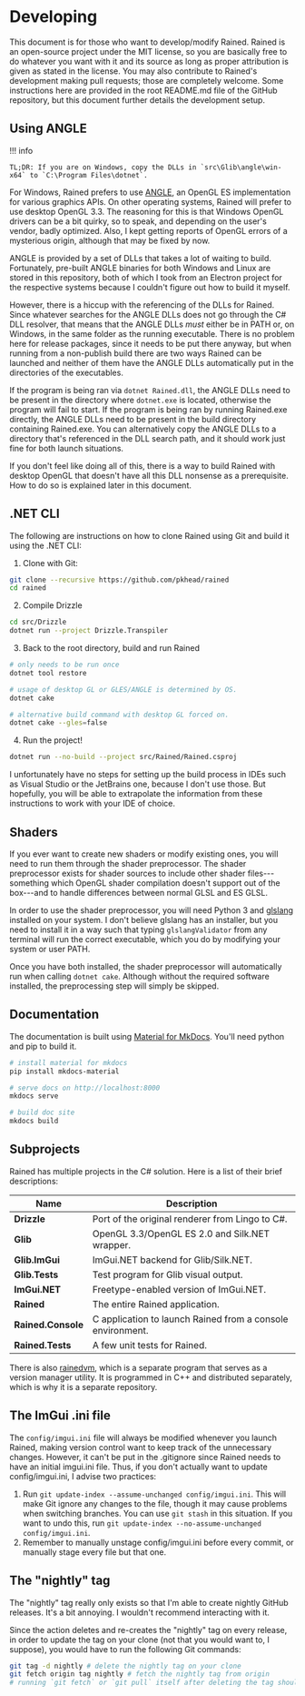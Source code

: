 # Developing
This document is for those who want to develop/modify Rained. Rained is an open-source project under the MIT license, so you are basically free to do whatever you want with it and its source as long as proper attribution is given as stated in the license. You may also contribute to Rained's development making pull requests; those are completely welcome. Some instructions here are provided in the root README.md file
of the GitHub repository, but this document further details the development setup.

## Using ANGLE

!!! info

    TL;DR: If you are on Windows, copy the DLLs in `src\Glib\angle\win-x64` to `C:\Program Files\dotnet`.

For Windows, Rained prefers to use [ANGLE](https://chromium.googlesource.com/angle/angle), an OpenGL ES implementation for various graphics APIs. On other operating systems, Rained will prefer to use desktop OpenGL 3.3. The reasoning for this is that Windows OpenGL drivers can be a bit quirky, so to speak, and depending on the user's vendor, badly optimized. Also, I kept getting reports of OpenGL errors of a mysterious origin, although that may be fixed by now.

ANGLE is provided by a set of DLLs that takes a lot of waiting to build. Fortunately, pre-built ANGLE binaries for both Windows and Linux are stored in this repository, both of which I took from an Electron project for the respective systems because I couldn't figure out how to build it myself.

However, there is a hiccup with the referencing of the DLLs for Rained. Since whatever searches for the ANGLE DLLs does not go through the C# DLL resolver, that means that the ANGLE DLLs *must* either be in PATH or, on Windows, in the same folder as the running executable. There is no problem here for release packages, since it needs to be put there anyway, but when running from a non-publish build there are two ways Rained can be launched and neither of them have the ANGLE DLLs automatically put in the directories of the executables.

If the program is being ran via `dotnet Rained.dll`, the ANGLE DLLs need to be present in the directory where `dotnet.exe` is located, otherwise the program will fail to start. If the program is being ran by running Rained.exe directly, the ANGLE DLLs need to be present in the build directory containing Rained.exe. You can alternatively copy the ANGLE DLLs to a directory that's referenced in the DLL search path, and it should work just fine for both launch situations.

If you don't feel like doing all of this, there is a way to build Rained with desktop OpenGL that doesn't have all this DLL nonsense as a prerequisite. How to do so is explained later in this document.

## .NET CLI
The following are instructions on how to clone Rained using Git and build it using the .NET CLI:

1. Clone with Git:
```bash
git clone --recursive https://github.com/pkhead/rained
cd rained
```

2. Compile Drizzle
```bash
cd src/Drizzle
dotnet run --project Drizzle.Transpiler
```

3. Back to the root directory, build and run Rained
```bash
# only needs to be run once
dotnet tool restore

# usage of desktop GL or GLES/ANGLE is determined by OS.
dotnet cake

# alternative build command with desktop GL forced on.
dotnet cake --gles=false
```

4. Run the project!
```bash
dotnet run --no-build --project src/Rained/Rained.csproj
```

I unfortunately have no steps for setting up the build process in IDEs such as Visual Studio or the JetBrains one, because I
don't use those. But hopefully, you will be able to extrapolate the information from these instructions to work with your IDE of choice.

## Shaders
If you ever want to create new shaders or modify existing ones, you will need to run them through the shader preprocessor. The shader preprocessor exists for shader sources to include other shader files---something which OpenGL shader compilation doesn't support out of the box---and to handle differences between normal GLSL and ES GLSL.

In order to use the shader preprocessor, you will need Python 3 and [glslang](https://github.com/KhronosGroup/glslang) installed on your system. I don't believe glslang has an installer, but you need to install it in a way such that typing `glslangValidator` from any terminal will run the correct executable, which you do by modifying your system or user PATH.

Once you have both installed, the shader preprocessor will automatically run when calling `dotnet cake`. Although without the required software installed, the preprocessing step will simply be skipped.

## Documentation
The documentation is built using [Material for MkDocs](https://squidfunk.github.io/mkdocs-material/). You'll need python and pip to build it.

```bash
# install material for mkdocs
pip install mkdocs-material

# serve docs on http://localhost:8000
mkdocs serve

# build doc site
mkdocs build
```

## Subprojects
Rained has multiple projects in the C# solution. Here is a list of their brief descriptions:

|     Name           |      Description                                           |
| ------------------ | ---------------------------------------------------------- |
| **Drizzle**        | Port of the original renderer from Lingo to C#.            |
| **Glib**           | OpenGL 3.3/OpenGL ES 2.0 and Silk.NET wrapper.             |
| **Glib.ImGui**     | ImGui.NET backend for Glib/Silk.NET.                       |
| **Glib.Tests**     | Test program for Glib visual output.                       |
| **ImGui.NET**      | Freetype-enabled version of ImGui.NET.                     |
| **Rained**         | The entire Rained application.                             |
| **Rained.Console** | C application to launch Rained from a console environment. |
| **Rained.Tests**   | A few unit tests for Rained.                               |

There is also [rainedvm](https://github.com/pkhead/rainedvm), which is a separate program that serves as a version manager utility. It is programmed in C++ and distributed separately, which is why it is a separate repository.

## The ImGui .ini file
The `config/imgui.ini` file will always be modified whenever you launch Rained, making version control want to keep track of
the unnecessary changes. However, it can't be put in the .gitignore since Rained needs to have an initial imgui.ini file.
Thus, if you don't actually want to update config/imgui.ini, I advise two practices:

1. Run `git update-index --assume-unchanged config/imgui.ini`. This will make Git ignore any changes to the file, though
   it may cause problems when switching branches. You can use `git stash` in this situation. If you want to undo this,
   run `git update-index --no-assume-unchanged config/imgui.ini`.
2. Remember to manually unstage config/imgui.ini before every commit, or manually stage every file but that one.

## The "nightly" tag
The "nightly" tag really only exists so that I'm able to create nightly GitHub releases. It's a bit annoying. I wouldn't recommend interacting with it.

Since the action deletes and re-creates the "nightly" tag on every release, in order to update the tag
on your clone (not that you would want to, I suppose), you would have to run the following Git commands:
```bash
git tag -d nightly # delete the nightly tag on your clone
git fetch origin tag nightly # fetch the nightly tag from origin
# running `git fetch` or `git pull` itself after deleting the tag should also work.
```
